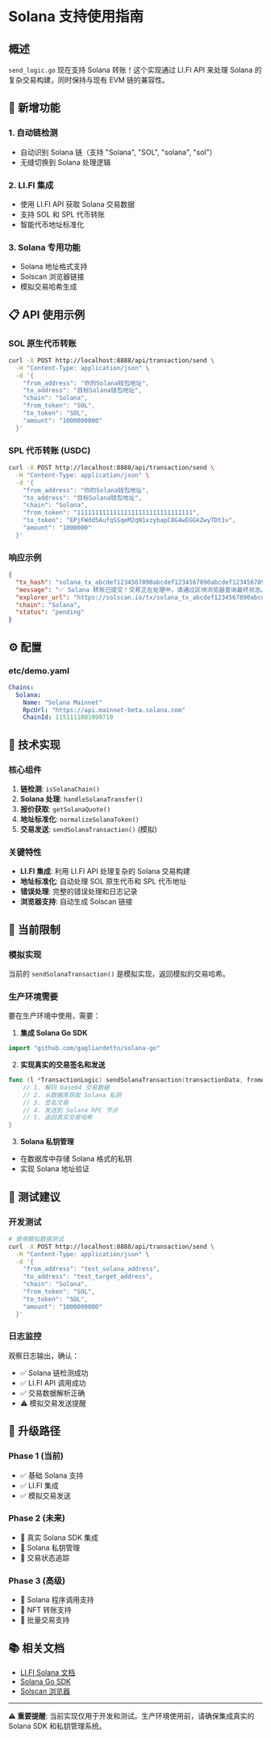# Solana 支持使用指南

## 概述

`send_logic.go` 现在支持 Solana 转账！这个实现通过 LI.FI API 来处理 Solana 的复杂交易构建，同时保持与现有 EVM 链的兼容性。

## 🌟 新增功能

### 1. 自动链检测
- 自动识别 Solana 链（支持 "Solana", "SOL", "solana", "sol"）
- 无缝切换到 Solana 处理逻辑

### 2. LI.FI 集成
- 使用 LI.FI API 获取 Solana 交易数据
- 支持 SOL 和 SPL 代币转账
- 智能代币地址标准化

### 3. Solana 专用功能
- Solana 地址格式支持
- Solscan 浏览器链接
- 模拟交易哈希生成

## 📋 API 使用示例

### SOL 原生代币转账
```bash
curl -X POST http://localhost:8888/api/transaction/send \
  -H "Content-Type: application/json" \
  -d '{
    "from_address": "你的Solana钱包地址",
    "to_address": "目标Solana钱包地址",
    "chain": "Solana",
    "from_token": "SOL",
    "to_token": "SOL", 
    "amount": "1000000000"
  }'
```

### SPL 代币转账 (USDC)
```bash
curl -X POST http://localhost:8888/api/transaction/send \
  -H "Content-Type: application/json" \
  -d '{
    "from_address": "你的Solana钱包地址",
    "to_address": "目标Solana钱包地址",
    "chain": "Solana",
    "from_token": "11111111111111111111111111111111",
    "to_token": "EPjFWdd5AufqSSqeM2qN1xzybapC8G4wEGGkZwyTDt1v",
    "amount": "1000000"
  }'
```

### 响应示例
```json
{
  "tx_hash": "solana_tx_abcdef1234567890abcdef1234567890abcdef1234567890abcdef123456",
  "message": "✅ Solana 转账已提交！交易正在处理中，请通过区块浏览器查询最终状态。",
  "explorer_url": "https://solscan.io/tx/solana_tx_abcdef1234567890abcdef1234567890abcdef1234567890abcdef123456",
  "chain": "Solana",
  "status": "pending"
}
```

## ⚙️ 配置

### etc/demo.yaml
```yaml
Chains:
  Solana:
    Name: "Solana Mainnet"
    RpcUrl: "https://api.mainnet-beta.solana.com"
    ChainId: 1151111081099710
```

## 🔧 技术实现

### 核心组件

1. **链检测**: `isSolanaChain()`
2. **Solana 处理**: `handleSolanaTransfer()`
3. **报价获取**: `getSolanaQuote()`
4. **地址标准化**: `normalizeSolanaToken()`
5. **交易发送**: `sendSolanaTransaction()` (模拟)

### 关键特性

- **LI.FI 集成**: 利用 LI.FI API 处理复杂的 Solana 交易构建
- **地址标准化**: 自动处理 SOL 原生代币和 SPL 代币地址
- **错误处理**: 完整的错误处理和日志记录
- **浏览器支持**: 自动生成 Solscan 链接

## 🚧 当前限制

### 模拟实现
当前的 `sendSolanaTransaction()` 是模拟实现，返回模拟的交易哈希。

### 生产环境需要
要在生产环境中使用，需要：

1. **集成 Solana Go SDK**
```go
import "github.com/gagliardetto/solana-go"
```

2. **实现真实的交易签名和发送**
```go
func (l *TransactionLogic) sendSolanaTransaction(transactionData, fromAddress string) (string, error) {
    // 1. 解码 base64 交易数据
    // 2. 从数据库获取 Solana 私钥
    // 3. 签名交易
    // 4. 发送到 Solana RPC 节点
    // 5. 返回真实交易哈希
}
```

3. **Solana 私钥管理**
- 在数据库中存储 Solana 格式的私钥
- 实现 Solana 地址验证

## 🧪 测试建议

### 开发测试
```bash
# 使用模拟数据测试
curl -X POST http://localhost:8888/api/transaction/send \
  -H "Content-Type: application/json" \
  -d '{
    "from_address": "test_solana_address",
    "to_address": "test_target_address", 
    "chain": "Solana",
    "from_token": "SOL",
    "to_token": "SOL",
    "amount": "1000000000"
  }'
```

### 日志监控
观察日志输出，确认：
- ✅ Solana 链检测成功
- ✅ LI.FI API 调用成功  
- ✅ 交易数据解析正确
- ⚠️ 模拟交易发送提醒

## 🔄 升级路径

### Phase 1 (当前)
- ✅ 基础 Solana 支持
- ✅ LI.FI 集成
- ✅ 模拟交易发送

### Phase 2 (未来)
- 🔲 真实 Solana SDK 集成
- 🔲 Solana 私钥管理
- 🔲 交易状态追踪

### Phase 3 (高级)
- 🔲 Solana 程序调用支持
- 🔲 NFT 转账支持
- 🔲 批量交易支持

## 📚 相关文档

- [LI.FI Solana 文档](https://docs.li.fi/integrate-li.fi/solana)
- [Solana Go SDK](https://github.com/gagliardetto/solana-go)
- [Solscan 浏览器](https://solscan.io/)

---

**⚠️ 重要提醒**: 当前实现仅用于开发和测试。生产环境使用前，请确保集成真实的 Solana SDK 和私钥管理系统。
